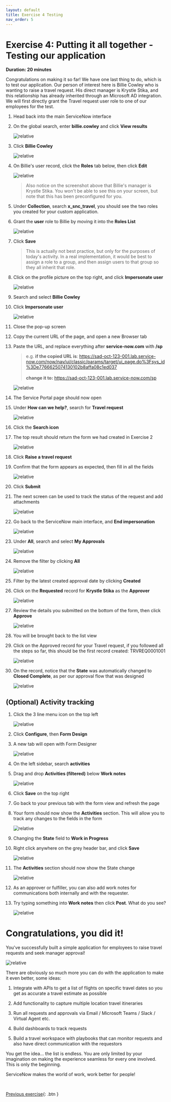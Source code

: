 ```yaml
---
layout: default
title: Exercise 4 Testing
nav_order: 5
---
```

# Exercise 4: Putting it all together - Testing our application

**Duration: 20 minutes**

Congratulations on making it so far! We have one last thing to do, which is to test our application. Our person of interest here is Billie Cowley who is wanting to raise a travel request. His direct manager is Krystle Stika, and this relationship has already inherited through an Microsoft AD integration. We will first directly grant the Travel request user role to one of our employees for the test.

1. Head back into the main ServiceNow interface

1. On the global search, enter **billie.cowley** and click **View results**

    ![relative](images/searchbillie.png)

1. Click **Billie Cowley**

    ![relative](images/selectbillie.png)

1. On Billie's user record, click the **Roles** tab below, then click **Edit**

    ![relative](images/billierecord.png)

    >Also notice on the screenshot above that Billie's manager is Krystle Stika. You won't be able to see this on your screen, but note that this has been preconfigured for you.

1. Under **Collection**, search **x_snc_travel**, you should see the two roles you created for your custom application.

1. Grant the **user** role to Billie by moving it into the **Roles List**
    
    ![relative](images/grantrole.png)

1. Click **Save**

    >This is actually not best practice, but only for the purposes of today's activity. In a real implementation, it would be best to assign a role to a group, and then assign users to that group so they all inherit that role.

1. Click on the profile picture on the top right, and click **Impersonate user**

    ![relative](images/impersonateuser.png)

1. Search and select **Billie Cowley**

1. Click **Impersonate user**

    ![relative](images/billie.png)

1. Close the pop-up screen

1. Copy the current URL of the page, and open a new Browser tab

1. Paste the URL, and replace everything after **service-now.com** with **/sp**

    > e.g. **if the copied URL is**: https://sad-oct-123-001.lab.service-now.com/now/nav/ui/classic/params/target/ui_page.do%3Fsys_id%3De7766625074130102b8affa08c1ed037 <br><br>
    **change it to:**
    https://sad-oct-123-001.lab.service-now.com/sp 

    ![relative](images/getsp.gif)

1. The Service Portal page should now open

1. Under **How can we help?**, search for **Travel request**

    ![relative](images/searchtrv.png)

1. Click the **Search icon**

1. The top result should return the form we had created in Exercise 2

    ![relative](images/trvreqsearch.png)

1. Click **Raise a travel request**

1. Confirm that the form appears as expected, then fill in all the fields

    ![relative](images/fillform.png)

1. Click **Submit**

1. The next screen can be used to track the status of the request and add attachments

    ![relative](images/trackreq.png)

1. Go back to the ServiceNow main interface, and **End impersonation**
    
    ![relative](images/impanother.png)

1. Under **All**, search and select **My Approvals**

    ![relative](images/myapprovals.png)

1. Remove the filter by clicking **All**

    ![relative](images/clickall.png)

1. Filter by the latest created approval date by clicking **Created**

1. Click on the **Requested** record for **Krystle Stika** as the **Approver**

    ![relative](images/applist.png)

1. Review the details you submitted on the bottom of the form, then click **Approve**

    ![relative](images/approve.png)

1. You will be brought back to the list view

1. Click on the Approved record for your Travel request, if you followed all the steps so far, this should be the first record created: TRVREQ0001001

    ![relative](images/clicktrvreq.png)

1. On the record, notice that the **State** was automatically changed to **Closed Complete**, as per our approval flow that was designed
    
    ![relative](images/closedcomplete2.png)

## (Optional) Activity tracking

1. Click the 3 line menu icon on the top left

    ![relative](images/extramenu.png)

1. Click **Configure**, then **Form Design**

1. A new tab will open with Form Designer

    ![relative](images/dragact.png)

1. On the left sidebar, search **activities**

1. Drag and drop **Activities (filtered)** below **Work notes**

    ![relative](images/dropact.png)

1. Click **Save** on the top right

1. Go back to your previous tab with the form view and refresh the page

1. Your form should now show the **Activities** section. This will allow you to track any changes to the fields in the form

    ![relative](images/addedact.png)

1. Changing the **State** field to **Work in Progress**

1. Right click anywhere on the grey header bar, and click **Save**

    ![relative](images/changetowip.png)

1. The **Activities** section should now show the State change

    ![relative](images/statechange.png)

1. As an approver or fulfiller, you can also add work notes for communications both internally and with the requester.

1. Try typing something into **Work notes** then click **Post**. What do you see?

    ![relative](images/worknotes.png)

# Congratulations, you did it!

You've successfully built a simple application for employees to raise travel requests and seek manager approval!

![relative](images/celebrate.gif)

There are obviously so much more you can do with the application to make it even better, some ideas:

1. Integrate with APIs to get a list of flights on specific travel dates so you get as accurate a travel estimate as possible

1. Add functionality to capture multiple location travel itineraries

1. Run all requests and approvals via Email / Microsoft Teams / Slack / Virtual Agent etc.

1. Build dashboards to track requests

1. Build a travel workspace with playbooks that can monitor requests and also have direct communication with the requestors

You get the idea... the list is endless. You are only limited by your imagination on making the experience seamless for every one involved. This is only the beginning.

ServiceNow makes the world of work, work better for people!

<br>

[Previous exercise][Exercise3]{: .btn }


[OldTravelRequestLabLink]: https://shaoservicenow.github.io/travelrequest
[TravelRequestLabHome]: https://creatorworkflowsnow.github.io/travelrequest

[Exercise1]: https://creatorworkflowsnow.github.io/travelrequest/docs/Exercise%201.html
[Exercise2]: https://creatorworkflowsnow.github.io/travelrequest/docs/Exercise%202.html
[Exercise3]: https://creatorworkflowsnow.github.io/travelrequest/docs/Exercise%203.html
[Exercise4]: https://creatorworkflowsnow.github.io/travelrequest/docs/Exercise%204.html
[Exercise5]: https://creatorworkflowsnow.github.io/travelrequest/docs/Exercise%205%20(Bonus).html
[Exercise6]: https://creatorworkflowsnow.github.io/travelrequest/docs/Exercise%206%20(Bonus).html
[Exercise7]: https://creatorworkflowsnow.github.io/travelrequest/docs/Exercise%207%20(Bonus)%20Chatbot.html